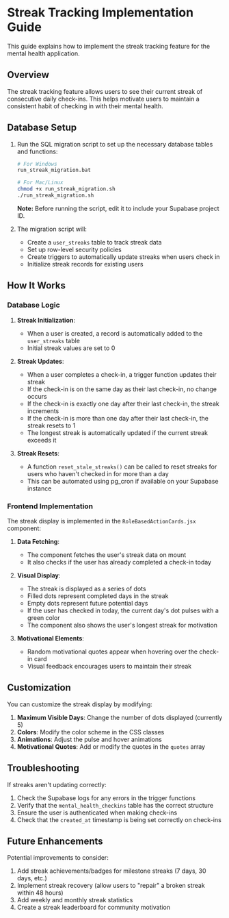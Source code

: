 # Streak Tracking Implementation Guide

This guide explains how to implement the streak tracking feature for the mental health application.

## Overview

The streak tracking feature allows users to see their current streak of consecutive daily check-ins. This helps motivate users to maintain a consistent habit of checking in with their mental health.

## Database Setup

1. Run the SQL migration script to set up the necessary database tables and functions:

   ```bash
   # For Windows
   run_streak_migration.bat
   
   # For Mac/Linux
   chmod +x run_streak_migration.sh
   ./run_streak_migration.sh
   ```

   **Note:** Before running the script, edit it to include your Supabase project ID.

2. The migration script will:
   - Create a `user_streaks` table to track streak data
   - Set up row-level security policies
   - Create triggers to automatically update streaks when users check in
   - Initialize streak records for existing users

## How It Works

### Database Logic

1. **Streak Initialization**:
   - When a user is created, a record is automatically added to the `user_streaks` table
   - Initial streak values are set to 0

2. **Streak Updates**:
   - When a user completes a check-in, a trigger function updates their streak
   - If the check-in is on the same day as their last check-in, no change occurs
   - If the check-in is exactly one day after their last check-in, the streak increments
   - If the check-in is more than one day after their last check-in, the streak resets to 1
   - The longest streak is automatically updated if the current streak exceeds it

3. **Streak Resets**:
   - A function `reset_stale_streaks()` can be called to reset streaks for users who haven't checked in for more than a day
   - This can be automated using pg_cron if available on your Supabase instance

### Frontend Implementation

The streak display is implemented in the `RoleBasedActionCards.jsx` component:

1. **Data Fetching**:
   - The component fetches the user's streak data on mount
   - It also checks if the user has already completed a check-in today

2. **Visual Display**:
   - The streak is displayed as a series of dots
   - Filled dots represent completed days in the streak
   - Empty dots represent future potential days
   - If the user has checked in today, the current day's dot pulses with a green color
   - The component also shows the user's longest streak for motivation

3. **Motivational Elements**:
   - Random motivational quotes appear when hovering over the check-in card
   - Visual feedback encourages users to maintain their streak

## Customization

You can customize the streak display by modifying:

1. **Maximum Visible Days**: Change the number of dots displayed (currently 5)
2. **Colors**: Modify the color scheme in the CSS classes
3. **Animations**: Adjust the pulse and hover animations
4. **Motivational Quotes**: Add or modify the quotes in the `quotes` array

## Troubleshooting

If streaks aren't updating correctly:

1. Check the Supabase logs for any errors in the trigger functions
2. Verify that the `mental_health_checkins` table has the correct structure
3. Ensure the user is authenticated when making check-ins
4. Check that the `created_at` timestamp is being set correctly on check-ins

## Future Enhancements

Potential improvements to consider:

1. Add streak achievements/badges for milestone streaks (7 days, 30 days, etc.)
2. Implement streak recovery (allow users to "repair" a broken streak within 48 hours)
3. Add weekly and monthly streak statistics
4. Create a streak leaderboard for community motivation
